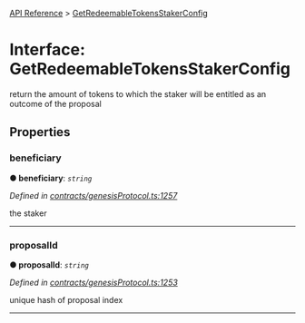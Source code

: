 [API Reference](../README.md) > [GetRedeemableTokensStakerConfig](../interfaces/GetRedeemableTokensStakerConfig.md)



# Interface: GetRedeemableTokensStakerConfig


return the amount of tokens to which the staker will be entitled as an outcome of the proposal


## Properties
<a id="beneficiary"></a>

###  beneficiary

**●  beneficiary**:  *`string`* 

*Defined in [contracts/genesisProtocol.ts:1257](https://github.com/daostack/arc.js/blob/61e5f90/lib/contracts/genesisProtocol.ts#L1257)*



the staker




___

<a id="proposalId"></a>

###  proposalId

**●  proposalId**:  *`string`* 

*Defined in [contracts/genesisProtocol.ts:1253](https://github.com/daostack/arc.js/blob/61e5f90/lib/contracts/genesisProtocol.ts#L1253)*



unique hash of proposal index




___


